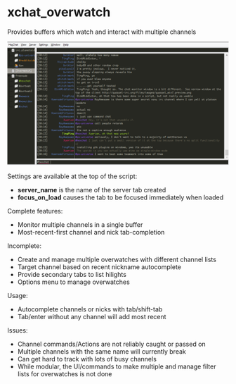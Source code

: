 xchat_overwatch
=============

Provides buffers which watch and interact with multiple channels

![Overwatch](https://github.com/Xuerian/xchat_overwatch/raw/master/overwatch_screenshot.png)

Settings are available at the top of the script:

* __server_name__ is the name of the server tab created
* __focus_on_load__ causes the tab to be focused immediately when loaded

Complete features:

* Monitor multiple channels in a single buffer
* Most-recent-first channel and nick tab-completion

Incomplete:

* Create and manage multiple overwatches with different channel lists
* Target channel based on recent nickname autocomplete
* Provide secondary tabs to list hilights
* Options menu to manage overwatches

Usage:

* Autocomplete channels or nicks with tab/shift-tab
* Tab/enter without any channel will add most recent

Issues:

* Channel commands/Actions are not reliably caught or passed on
* Multiple channels with the same name will currently break
* Can get hard to track with lots of busy channels
* While modular, the UI/commands to make multiple and manage filter lists for overwatches is not done
